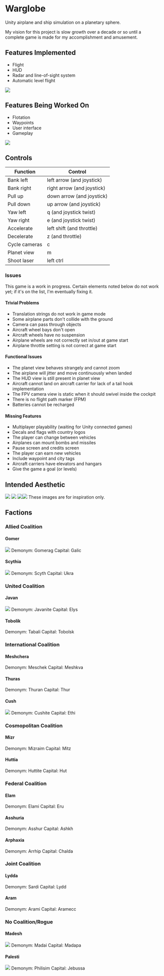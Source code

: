 # Warglobe
Unity airplane and ship simulation on a planetary sphere.

My vision for this project is slow growth over a decade or so until a complete game is made for my accomplishment and amusement.

## Features Implemented
- Flight
- HUD
- Radar and line-of-sight system
- Automatic level flight

[![](http://img.youtube.com/vi/7oSqnHO_2E0/0.jpg)](http://www.youtube.com/watch?v=7oSqnHO_2E0 "Game Example")

## Features Being Worked On
- Flotation
- Waypoints
- User interface
- Gameplay

[![](http://img.youtube.com/vi/yPUPlVAfM2c/0.jpg)](http://www.youtube.com/watch?v=yPUPlVAfM2c "Flotation")

## Controls
<table>
<thead>
<tr>
<th>Function</th>
<th>Control</th>
</tr>
</thead>
<tbody>
<tr>
<td>Bank left</td>
<td>left arrow (and joystick)</td>
</tr>
<tr>
<td>Bank right</td>
<td>right arrow (and joystick)</td>
</tr>
<tr>
<td>Pull up</td>
<td>down arrow (and joystick)</td>
</tr>
<tr>
<td>Pull down</td>
<td>up arrow (and joystick)</td>
</tr>
<tr>
<td>Yaw left</td>
<td>q (and joystick twist)</td>
</tr>
<tr>
<td>Yaw right</td>
<td>e (and joystick twist)</td>
</tr>
<tr>
<td>Accelerate</td>
<td>left shift (and throttle)</td>
</tr>
<tr>
<td>Decelerate</td>
<td>z (and throttle)</td>
</tr>
<tr>
<td>Cycle cameras</td>
<td>c</td>
</tr>
<tr>
<td>Planet view</td>
<td>m</td>
</tr>
<tr>
<td>Shoot laser</td>
<td>left ctrl</td>
</tr>
</tbody>
</table>


### Issues
This game is a work in progress. Certain elements noted below do not work yet; if it's on the list, I'm eventually fixing it.

#### Trivial Problems
- Translation strings do not work in game mode
- Some airplane parts don't collide with the ground
- Camera can pass through objects
- Aircraft wheel bays don't open
- Aircraft wheels have no suspension
- Airplane wheels are not correctly set in/out at game start
- Airplane throttle setting is not correct at game start

#### Functional Issues
- The planet view behaves strangely and cannot zoom
- The airplane will jitter and move continuously when landed
- The HUD view is still present in planet view
- Aircraft cannot land on aircraft carrier for lack of a tail hook implementation
- The FPV camera view is static when it should swivel inside the cockpit
- There is no flight path marker (FPM)
- Batteries cannot be recharged
	
#### Missing Features
- Multiplayer playability (waiting for Unity connected games)
- Decals and flags with country logos
- The player can change between vehicles
- Airplanes can mount bombs and missiles
- Pause screen and credits screen
- The player can earn new vehicles
- Include waypoint and city tags
- Aircraft carriers have elevators and hangars
- Give the game a goal (or levels)

## Intended Aesthetic
<img src="https://i.pinimg.com/originals/4c/1b/1f/4c1b1fe91776ce3941705da87e1f6e31.jpg" />
<img src="https://i.pinimg.com/originals/0f/5e/8c/0f5e8c23e2beb6c799514a6b94ca61f0.jpg" />
<img src="https://i.pinimg.com/originals/8c/cf/05/8ccf05f0d64588b6bd6ae491004610b2.jpg" /><img src="https://i.pinimg.com/originals/42/a4/a2/42a4a27c79ddc5da007de54ae21f07db.jpg" />
These images are for inspiration only.

## Factions

### Allied Coalition
#### Gomer
<img src="Assets/Resources/Flags/RoundelGomer_2.png" />
Demonym: Gomerag
Capital: Galic

#### Scythia
<img src="Assets/Resources/Flags/RoundelScythia.png" />
Demonym: Scyth
Capital: Ukra

### United Coalition
#### Javan
<img src="Assets/Resources/Flags/RoundelJavan.png" />
Demonym: Javanite
Capital: Elys

#### Tobolik
Demonym: Tabali
Capital: Tobolsk

### International Coalition
#### Meshchera
Demonym: Meschek
Capital: Meshkva

#### Thuras
Demonym: Thuran
Capital: Thur

#### Cush
<img src="Assets/Resources/Flags/RoundelCush.png" />
Demonym: Cushite
Capital: Ethi

### Cosmopolitan Coalition
#### Mizr
Demonym: Mizraim
Capital: Mitz

#### Huttia
Demonym: Huttite
Capital: Hut

### Federal Coalition
#### Elam
Demonym: Elami
Capital: Eru

#### Asshuria
Demonym: Asshur
Capital: Ashkh

#### Arphaxia
Demonym: Arrhip
Capital: Chalda

### Joint Coalition
#### Lydda
Demonym: Sardi
Capital: Lydd

#### Aram
Demonym: Arami
Capital: Aramecc

### No Coalition/Rogue
#### Madesh
<img src="Assets/Resources/Flags/RoundelMadesh.png" />
Demonym: Madai
Capital: Madapa

#### Palesti
<img src="Assets/Resources/Flags/RoundelPalesti.png" />
Demonym: Philisim
Capital: Jebussa
